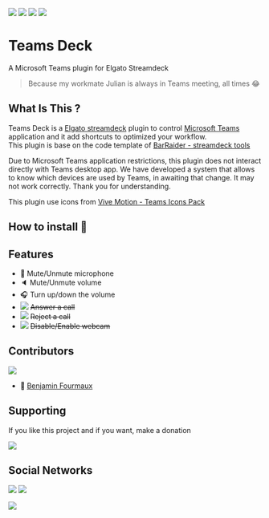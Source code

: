 [![](https://badgen.net/badge/c%23/latest/purple)]() [![](https://shields.io/badge/Microsoft-Teams-464EB8?logo=microsoftteams&style=flat&logoColor=white)]()
[![](https://shields.io/badge/Elgato-StreamDeck-darkblue?logo=elgato&style=flat&logoColor=white)]() [![](https://shields.io/badge/Windows-10-0078d4?logo=windows&style=flat&logoColor=white)]()

# Teams Deck
A Microsoft Teams plugin for Elgato Streamdeck
> Because my workmate Julian is always in Teams meeting, all times :joy:

## What Is This ?
Teams Deck is a [Elgato streamdeck](https://www.elgato.com/gaming/stream-deck) plugin to control [Microsoft Teams](https://www.microsoft.com/fr-fr/microsoft-teams/group-chat-software) application and it add shortcuts to optimized your workflow.
\
This plugin is base on the code template of [BarRaider - streamdeck tools](https://github.com/BarRaider/streamdeck-tools)

Due to Microsoft Teams application restrictions, this plugin does not interact directly with Teams desktop app. We have developed a system that allows to know which devices are used by Teams, in awaiting that change. It may not work correctly. Thank you for understanding.

This plugin use icons from [Vive Motion - Teams Icons Pack](https://vivre-motion.com/products/microsoft-teams-rgb-png-shortcut-icons)

## How to install :rocket:

## Features
 - 🎤 Mute/Unmute microphone
 - 🔈 Mute/Unmute volume
 - 🎧 Turn up/down the volume
 - [![](https://shields.io/badge/-in%20progress-inactive?style=flat-square)]() ~~Answer a call~~
 - [![](https://shields.io/badge/-in%20progress-inactive?style=flat-square)]() ~~Reject a call~~
 - [![](https://shields.io/badge/-in%20progress-inactive?style=flat-square)]() ~~Disable/Enable webcam~~
 
## Contributors
[![](https://badgen.net/github/contributors/BenjaminFourmaux/Teams-Deck)](https://github.com/BenjaminFourmaux/Teams-Deck/graphs/contributors)
- :crown: [Benjamin Fourmaux](https://github.com/BenjaminFourmaux)

## Supporting
If you like this project and if you want, make a donation

[![](https://img.shields.io/badge/PayPal-00457C?style=for-the-badge&logo=paypal&logoColor=white)](https://streamlabs.com/techben-googlefanfr)

## Social Networks
[![](https://img.shields.io/youtube/channel/subscribers/UC6iaEEz7A21SfmGcbImpYDw?color=red&style=social)](https://www.youtube.com/channel/UC6iaEEz7A21SfmGcbImpYDw)
[![](https://img.shields.io/twitter/follow/BFourmaux?style=social)](https://twitter.com/BFourmaux)

[![](http://ForTheBadge.com/images/badges/built-with-love.svg)]()
